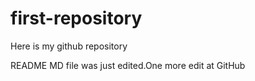 # first-repository
Here is my github repository

README MD file was just edited.One more edit at GitHub
